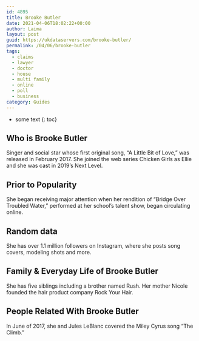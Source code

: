 ```yaml
---
id: 4895
title: Brooke Butler
date: 2021-04-06T18:02:22+00:00
author: Laima
layout: post
guid: https://ukdataservers.com/brooke-butler/
permalink: /04/06/brooke-butler
tags:
  - claims
  - lawyer
  - doctor
  - house
  - multi family
  - online
  - poll
  - business
category: Guides
---
```


* some text
{: toc}


## Who is Brooke Butler
                  
                  
                  
Singer and social star whose first original song, &#8220;A Little Bit of Love,&#8221; was released in February 2017. She joined the web series Chicken Girls as Ellie and she was cast in 2019&#8217;s Next Level. 
                  
              
            
              
            
                
                
                
## Prior to Popularity
                  
                  
                  
She began receiving major attention when her rendition of &#8220;Bridge Over Troubled Water,&#8221; performed at her school&#8217;s talent show, began circulating online.  
                  
              
            
              
            
                
                
                
## Random data
                  
                  
                  
She has over 1.1 million followers on Instagram, where she posts song covers, modeling shots and more. 
                  
              
            
              
            
                
                
                
## Family & Everyday Life of Brooke Butler
                  
                  
                  
She has five siblings including a brother named Rush. Her mother Nicole founded the hair product company Rock Your Hair. 
                  
              
            
              
            
                
                
                
## People Related With Brooke Butler
                  
                  
                  
In June of 2017, she and Jules LeBlanc covered the Miley Cyrus song &#8220;The Climb.&#8221; 
                  
              
            
              
            
                
              
            
              
              
            
            
              
            
          
          
          